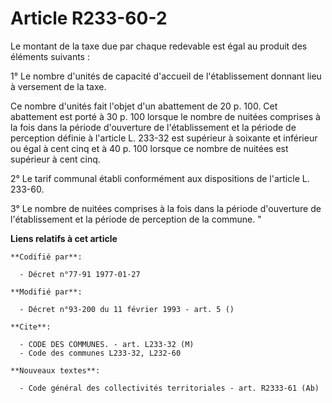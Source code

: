 # Article R233-60-2

Le montant de la taxe due par chaque redevable est égal au produit des éléments suivants :

1° Le nombre d'unités de capacité d'accueil de l'établissement donnant lieu à versement de la taxe.

Ce nombre d'unités fait l'objet d'un abattement de 20 p. 100. Cet abattement est porté à 30 p. 100 lorsque le nombre de
nuitées comprises à la fois dans la période d'ouverture de l'établissement et la période de perception définie à l'article L.
233-32 est supérieur à soixante et inférieur ou égal à cent cinq et à 40 p. 100 lorsque ce nombre de nuitées est supérieur à
cent cinq.

2° Le tarif communal établi conformément aux dispositions de l'article L. 233-60.

3° Le nombre de nuitées comprises à la fois dans la période d'ouverture de l'établissement et la période de perception de la
commune. "

**Liens relatifs à cet article**

	**Codifié par**:

	  - Décret n°77-91 1977-01-27

	**Modifié par**:

	  - Décret n°93-200 du 11 février 1993 - art. 5 ()

	**Cite**:

	  - CODE DES COMMUNES. - art. L233-32 (M)
	  - Code des communes L233-32, L232-60

	**Nouveaux textes**:

	  - Code général des collectivités territoriales - art. R2333-61 (Ab)
